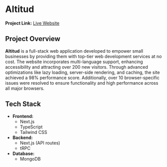 # Altitud

**Project Link:** [Live Website](https://altitud.io/)

## Project Overview

**Altitud** is a full-stack web application developed to empower small businesses by providing them with top-tier web development services at no cost. The website incorporates multi-language support, enhancing accessibility and attracting over 200 new visitors. Through advanced optimizations like lazy loading, server-side rendering, and caching, the site achieved a 98% performance score. Additionally, over 10 browser-specific issues were resolved to ensure functionality and high performance across all major browsers.

## Tech Stack

- **Frontend:** 
  - Next.js
  - TypeScript
  - Tailwind CSS
- **Backend:** 
  - Next.js (API routes)
  - tRPC
- **Database:** 
  - MongoDB
